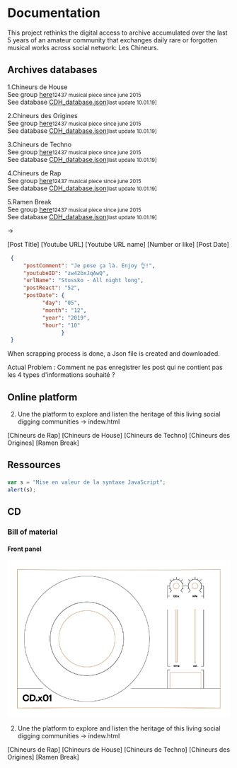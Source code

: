 # Documentation

This project rethinks the digital access to archive accumulated over the last 5 years of an amateur community that exchanges daily rare or forgotten musical works across social network: Les Chineurs.

## Archives databases

1.Chineurs de House<br>
See group [here](https://www.facebook.com/groups/chineursdehouse/)<small>12437 musical piece since june 2015</small><br>
See database [CDH_database.json](https://www.facebook.com/groups/chineursdehouse/)<small>[last update 10.01.19]</small>

2.Chineurs des Origines<br>
See group [here](https://www.facebook.com/groups/chineursdehouse/)<small>12437 musical piece since june 2015</small><br>
See database [CDH_database.json](https://www.facebook.com/groups/chineursdehouse/)<small>[last update 10.01.19]</small>

3.Chineurs de Techno<br>
See group [here](https://www.facebook.com/groups/chineursdehouse/)<small>12437 musical piece since june 2015</small><br>
See database [CDH_database.json](https://www.facebook.com/groups/chineursdehouse/)<small>[last update 10.01.19]</small>

4.Chineurs de Rap<br>
See group [here](https://www.facebook.com/groups/chineursdehouse/)<small>12437 musical piece since june 2015</small><br>
See database [CDH_database.json](https://www.facebook.com/groups/chineursdehouse/)<small>[last update 10.01.19]</small>

5.Ramen Break<br>
See group [here](https://www.facebook.com/groups/chineursdehouse/)<small>12437 musical piece since june 2015</small><br>
See database [CDH_database.json](https://www.facebook.com/groups/chineursdehouse/)<small>[last update 10.01.19]</small>


&rarr;

[Post Title]
[Youtube URL]
[Youtube URL name]
[Number or like]
[Post Date]

 ```json
  {
      "postComment": "Je pose ça là. Enjoy 👌!",
      "youtubeID": "zw42bxJqAwQ",
      "urlName": "Stussko - All night long",
      "postReact": "52",
      "postDate": {
            "day": "05",
            "month": "12",
            "year": "2019",
            "hour": "10"
                  }
  }
 ```

When scrapping process is done, a Json file is created and downloaded.

Actual Problem : Comment ne pas enregistrer les post qui ne contient pas les 4 types d'informations souhaité ? 


## Online platform


2. Une the platform to explore and listen the heritage of this living social digging communities 
-> indew.html

[Chineurs de Rap]
[Chineurs de House] 
[Chineurs de Techno]
[Chineurs des Origines]
[Ramen Break]

## Ressources

 ``` javascript
 var s = "Mise en valeur de la syntaxe JavaScript";
 alert(s);
 ```


## CD

### Bill of material

#### Front panel
![Mon image](Documentation_files/frontpanel.jpg)



2. Une the platform to explore and listen the heritage of this living social digging communities 
-> indew.html

[Chineurs de Rap]
[Chineurs de House] 
[Chineurs de Techno]
[Chineurs des Origines]
[Ramen Break]
